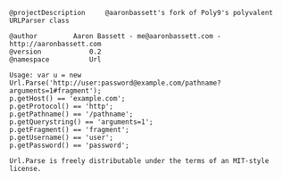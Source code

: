 
    @projectDescription 	@aaronbassett's fork of Poly9's polyvalent URLParser class
    
    @author			Aaron Bassett - me@aaronbassett.com - http://aaronbassett.com
    @version			0.2 
    @namespace			Url
    
    Usage: var u = new Url.Parse('http://user:password@example.com/pathname?arguments=1#fragment');
    p.getHost() == 'example.com';
    p.getProtocol() == 'http';
    p.getPathname() == '/pathname';
    p.getQuerystring() == 'arguments=1';
    p.getFragment() == 'fragment';
    p.getUsername() == 'user';
    p.getPassword() == 'password';
    
    Url.Parse is freely distributable under the terms of an MIT-style license.
